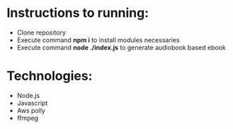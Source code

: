 Instructions to running:
========================

- Clone repository
- Execute command **npm i** to install modules necessaries
- Execute command **node ./index.js** to generate audiobook based ebook



Technologies:
==============

- Node.js
- Javascript
- Aws polly
- ffmpeg